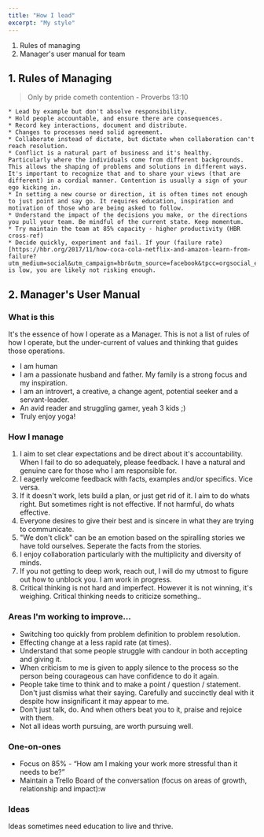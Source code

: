 ```yaml
---
title: "How I lead"
excerpt: "My style"
---
```


1. Rules of managing
2. Manager's user manual for team

## 1. Rules of Managing
> Only by pride cometh contention - Proverbs 13:10

	* Lead by example but don't absolve responsibility.
	* Hold people accountable, and ensure there are consequences.
	* Record key interactions, document and distribute.
	* Changes to processes need solid agreement.
	* Collaborate instead of dictate, but dictate when collaboration can't reach resolution.
	* Conflict is a natural part of business and it's healthy. Particularly where the individuals come from different backgrounds. This allows the shaping of problems and solutions in different ways. It's important to recognize that and to share your views (that are different) in a cordial manner. Contention is usually a sign of your ego kicking in.
	* In setting a new course or direction, it is often times not enough to just point and say go. It requires education, inspiration and motivation of those who are being asked to follow.
	* Understand the impact of the decisions you make, or the directions you pull your team. Be mindful of the current state. Keep momentum.
	* Try maintain the team at 85% capacity - higher productivity (HBR cross-ref)
	* Decide quickly, experiment and fail. If your (failure rate)[https://hbr.org/2017/11/how-coca-cola-netflix-and-amazon-learn-from-failure?utm_medium=social&utm_campaign=hbr&utm_source=facebook&tpcc=orgsocial_edit] is low, you are likely not risking enough.

## 2. Manager's User Manual

### What is this
It's the essence of how I operate as a Manager.
This is not a list of rules of how I operate, but the under-current of values and thinking that guides those operations.

* I am human
* I am a passionate husband and father. My family is a strong focus and my inspiration.
* I am an introvert, a creative, a change agent, potential seeker and a servant-leader.
* An avid reader and struggling gamer, yeah 3 kids ;)
* Truly enjoy yoga!

### How I manage

1. I aim to set clear expectations and be direct about it's accountability. When I fail to do so adequately, please feedback.
I have a natural and genuine care for those who I am responsible for.
2. I eagerly welcome feedback with facts, examples and/or specifics. Vice versa.
3. If it doesn't work, lets build a plan, or just get rid of it.
I aim to do whats right. But sometimes right is not effective. If not harmful, do whats effective.
4. Everyone desires to give their best and is sincere in what they are trying to communicate.
5. "We don't click" can be an emotion based on the spiralling stories we have told ourselves. Seperate the facts from the stories.
6. I enjoy collaboration particularly with the multiplicity and diversity of minds.
7. If you not getting to deep work, reach out, I will do my utmost to figure out how to unblock you.
I am work in progress.
8. Critical thinking is not hard and imperfect. However it is not winning, it's weighing. Critical thinking needs to criticize something..

### Areas I'm working to improve...

* Switching too quickly from problem definition to problem resolution.
* Effecting change at a less rapid rate (at times).
* Understand that some people struggle with candour in both accepting and giving it.
* When criticism to me is given to apply silence to the process so the person being courageous can have confidence to do it again.
* People take time to think and to make a point / question / statement. Don't just dismiss what their saying. Carefully and succinctly deal with it despite how insignificant it may appear to me.
* Don't just talk, do. And when others beat you to it, praise and rejoice with them.
* Not all ideas worth pursuing, are worth pursuing well.

### One-on-ones
* Focus on 85% - “How am I making your work more stressful than it needs to be?”
* Maintain a Trello Board of the conversation (focus on areas of growth, relationship and impact):w

### Ideas
Ideas sometimes need education to live and thrive.

